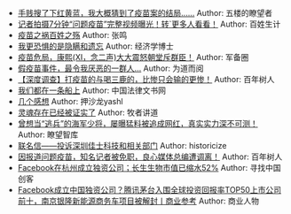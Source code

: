 - [手贱搜了下红黄蓝，我大概猜到了疫苗案的结局……](http://wechatscope.jmsc.hku.hk:8000/html?fn=gh_22bc785da9c6_2018-07-24_2650980696_IcSFCBKX0Q.y.tar.gz)
Author: 五楼的瞭望者
- [记者拍摄7分钟“问题疫苗”完整视频曝光！转`更多人看看！](http://wechatscope.jmsc.hku.hk:8000/html?fn=gh_ec9122b5999a_2018-07-24_2247485917_NGxYlviXK0.y.tar.gz)
Author: 百姓生计
- [疫苗之祸百姓之殇](http://wechatscope.jmsc.hku.hk:8000/html?fn=gh_9564a4da8f59_2018-07-24_2651360662_7rmXPM52sB.y.tar.gz)
Author: 张鸣
- [我更恐惧的是隐瞒和遗忘](http://wechatscope.jmsc.hku.hk:8000/html?fn=gh_e1a04d0a7b17_2018-07-24_2650134712_ZHBrxAGONS.y.tar.gz)
Author: 经济学博士
- [疫苗危局，康熙(XI，念二声)大大震怒朝堂斥群臣！](http://wechatscope.jmsc.hku.hk:8000/html?fn=gh_2b2e9f03559d_2018-07-24_2654291653_nIz6VOL8Ur.y.tar.gz)
Author: 军备圈
- [假疫苗事件，最令我厌恶的一群人…](http://wechatscope.jmsc.hku.hk:8000/html?fn=gh_d4e31442bbfa_2018-07-24_2651315855_GFZIsPV1O9.y.tar.gz)
Author: 为道而阅
- [【深度调查】打疫苗的与喝三鹿的，比惨只会输的更惨！](http://wechatscope.jmsc.hku.hk:8000/html?fn=gh_759087605909_2018-07-24_2650995468_8SMWOFEmYI.y.tar.gz)
Author: 百年树人
- [我们都在一条船上](http://wechatscope.jmsc.hku.hk:8000/html?fn=gh_7fae7a18390f_2018-07-24_2651397105_QjP7T0chaS.y.tar.gz)
Author: 中国法律文书网
- [几个感想](http://wechatscope.jmsc.hku.hk:8000/html?fn=gh_0ff27aeb1aad_2018-07-24_2247484061_sBfe0UlJxG.y.tar.gz)
Author: 押沙龙yashl
- [灵魂存在已经被证实了](http://wechatscope.jmsc.hku.hk:8000/html?fn=gh_ab6c4e04286d_2018-07-24_2247501650_SHRxVBlgrd.y.tar.gz)
Author: 牧者讲道
- [曾想当“逃兵”的海军少将，屡曝猛料被追成网红，真实实力深不可测！](http://wechatscope.jmsc.hku.hk:8000/html?fn=gh_0008713c31f5_2018-07-24_2653245696_ZeLiTDhsvm.y.tar.gz)
Author: 瞭望智库
- [联名信——投诉深圳佳士科技和相关部门](http://wechatscope.jmsc.hku.hk:8000/html?fn=gh_661d35def464_2018-07-24_2247483740_Z64Vkv5HeU.y.tar.gz)
Author: historicize
- [因报道问题疫苗，知名记者被免职，良心媒体总编遭调离！](http://wechatscope.jmsc.hku.hk:8000/html?fn=gh_759087605909_2018-07-24_2650995468_BD7hQT0bv6.y.tar.gz)
Author: 百年树人
- [Facebook在杭州成立独资公司；长生生物市值已缩水52%](http://wechatscope.jmsc.hku.hk:8000/html?fn=gh_40b3ce791e33_2018-07-24_2652453339_Vocfxuji37.y.tar.gz)
Author: 寻找中国创客
- [Facebook成立中国独资公司？腾讯茅台入围全球投资回报率TOP50上市公司前十，南京银隆新能源商务车项目被解封丨商业参考](http://wechatscope.jmsc.hku.hk:8000/html?fn=gh_ffd5161f45ee_2018-07-24_2650015300_elt0X7PYnK.y.tar.gz)
Author: 商业人物
